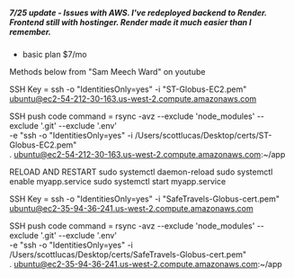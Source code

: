 ##### 7/25 update - Issues with AWS. I've redeployed backend to Render. Frontend still with hostinger. Render made it much easier than I remember.

- basic plan $7/mo

Methods below from "Sam Meech Ward" on youtube

SSH Key = ssh -o "IdentitiesOnly=yes" -i "ST-Globus-EC2.pem" ubuntu@ec2-54-212-30-163.us-west-2.compute.amazonaws.com

SSH push code command = rsync -avz --exclude 'node_modules' --exclude '.git' --exclude '.env' \
-e "ssh -o "IdentitiesOnly=yes" -i /Users/scottlucas/Desktop/certs/ST-Globus-EC2.pem" \
. ubuntu@ec2-54-212-30-163.us-west-2.compute.amazonaws.com:~/app

RELOAD AND RESTART
sudo systemctl daemon-reload
sudo systemctl enable myapp.service
sudo systemctl start myapp.service

SSH Key = ssh -o "IdentitiesOnly=yes" -i "SafeTravels-Globus-cert.pem" ubuntu@ec2-35-94-36-241.us-west-2.compute.amazonaws.com

SSH push code command = rsync -avz --exclude 'node_modules' --exclude '.git' --exclude '.env' \
-e "ssh -o "IdentitiesOnly=yes" -i /Users/scottlucas/Desktop/certs/SafeTravels-Globus-cert.pem" \
. ubuntu@ec2-35-94-36-241.us-west-2.compute.amazonaws.com:~/app

